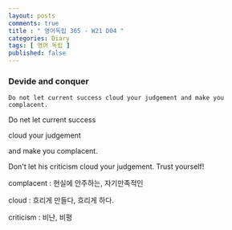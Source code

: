 ```yaml
---
layout: posts
comments: true
title : " 영어독립 365 - W21 D04 "
categories: Diary
tags: [ 영어 독립 ]
published: false
---
```


### Devide and conquer

```text
Do not let current success cloud your judgement and make you complacent.
```

Do net let current success

cloud your judgement

and make you complacent.

Don't let his criticism cloud your judgement. Trust yourself!

complacent
 : 현실에 안주하는, 자기만족적인

cloud
 : 흐리게 만들다, 흐리게 하다.

criticism
 : 비난, 비평

